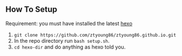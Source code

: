 ## How To Setup
Requirement: you must have installed the latest [hexo](https://hexo.io/)
 1. `git clone https://github.com/ztyoung86/ztyoung86.github.io.git`
 2. In the repo directory run `bash setup.sh`.
 3. `cd hexo-dir` and do anything as hexo told you.
